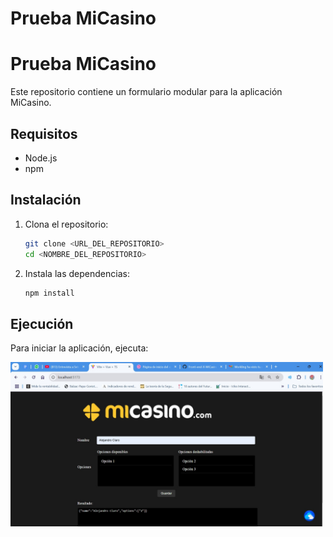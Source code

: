 # Prueba MiCasino

# Prueba MiCasino

Este repositorio contiene un formulario modular para la aplicación MiCasino.

## Requisitos

- Node.js
- npm

## Instalación

1. Clona el repositorio:
   ```bash
   git clone <URL_DEL_REPOSITORIO>
   cd <NOMBRE_DEL_REPOSITORIO>
   ```

2. Instala las dependencias:
   ```bash
   npm install
   ```

## Ejecución

Para iniciar la aplicación, ejecuta:

<img src="./src/assets/imagen_prueba.png" alt="screenshot" width="500"/>

